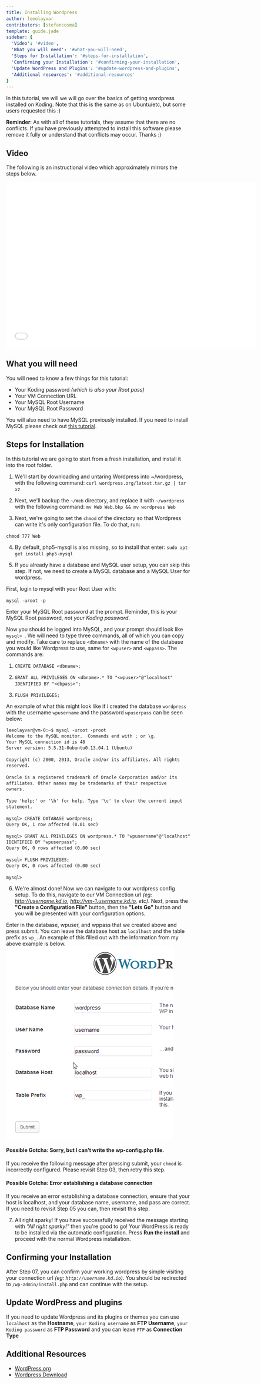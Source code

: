 ```yaml
---
title: Installing Wordpress
author: leeolayvar
contributors: [stefancosma]
template: guide.jade
sidebar: {
  'Video': '#video',
  'What you will need': '#what-you-will-need',
  'Steps for Installation': '#steps-for-installation',
  'Confirming your Installation': '#confirming-your-installation',
  'Update WordPress and Plugins': '#update-wordpress-and-plugins',
  'Additional resources': '#additional-resources'
}
---
```



In this tutorial, we will we will go over the basics of getting wordpress
installed on Koding. Note that this is the same as on Ubuntu/etc, but
some users requested this :)


**Reminder**: As with all of these tutorials, they assume that there are no
conflicts. If you have previously attempted to install this software please
remove it fully or understand that conflicts may occur. Thanks :)



## Video

The following is an instructional video which approximately
mirrors the steps below.

<iframe width="680" height="450" src="//www.youtube.com/embed/gJurcN1Vgws" frameborder="0" allowfullscreen></iframe>



## What you will need

You will need to know a few things for this tutorial:

- Your Koding password *(which is also your Root pass)*
- Your VM Connection URL
- Your MySQL Root Username
- Your MySQL Root Password

You will also need to have MySQL previously installed. If you need to
install MySQL please check out
[this tutorial](/docs/guides/installing-mysql-phpmyadmin/).



## Steps for Installation

In this tutorial we are going to start from a fresh installation, and
install it into the root folder.

1. We'll start by downloading and untaring Wordpress into ~/wordpress,
  with the following command:
  `curl wordpress.org/latest.tar.gz | tar xz`

2. Next, we'll backup the `~/Web` directory, and replace it with `~/wordpress`
  with the following command:
  `mv Web Web.bkp && mv wordpress Web`

3. Next, we're going to set the `chmod` of the directory so that Wordpress
  can write it's only configuration file. To do that, run:
  
  `chmod 777 Web`

4. By default, php5-mysql is also missing, so to install that enter:
  `sudo apt-get install php5-mysql`

5. If you already have a database and MySQL user setup, you can skip this step.
  If not, we need to create a MySQL database and a MySQL User for wordpress.
  
  First, login to mysql with your Root User with:
  
  `mysql -uroot -p`
  
  Enter your MySQL Root password at the prompt. Reminder, this is your MySQL
  Root password, *not your Koding password*.
  
  Now you should be logged into MySQL, and your prompt should look like
  `mysql> `. We will need to type three commands, all of which you can
  copy and modify. Take care to replace `<dbname>` with the name of the
  database you would like Wordpress to use, same for `<wpuser>` and `<wppass>`.
  The commands are:
  
  1. `CREATE DATABASE <dbname>;`
  
  2. `GRANT ALL PRIVILEGES ON <dbname>.* TO "<wpuser>"@"localhost" IDENTIFIED BY "<dbpass>";`
  
  3. `FLUSH PRIVILEGES;`
  
  An example of what this might look like if i created the database
  `wordpress` with the username `wpusername` and the password `wpuserpass`
  can be seen below:
  
  ```
  leeolayvar@vm-0:~$ mysql -uroot -proot
  Welcome to the MySQL monitor.  Commands end with ; or \g.
  Your MySQL connection id is 48
  Server version: 5.5.31-0ubuntu0.13.04.1 (Ubuntu)
  
  Copyright (c) 2000, 2013, Oracle and/or its affiliates. All rights reserved.
  
  Oracle is a registered trademark of Oracle Corporation and/or its
  affiliates. Other names may be trademarks of their respective
  owners.
  
  Type 'help;' or '\h' for help. Type '\c' to clear the current input statement.
  
  mysql> CREATE DATABASE wordpress;
  Query OK, 1 row affected (0.01 sec)
  
  mysql> GRANT ALL PRIVILEGES ON wordpress.* TO "wpusername"@"localhost" IDENTIFIED BY "wpuserpass";
  Query OK, 0 rows affected (0.00 sec)
  
  mysql> FLUSH PRIVILEGES;
  Query OK, 0 rows affected (0.00 sec)
  
  mysql>  
  ```
  
6. We're almost done! Now we can navigate to our wordpress config setup.
  To do this, navigate to our VM Connection url *(eg: http://username.kd.io,
  http://vm-1.username.kd.io, etc)*. Next, press the **"Create a
  Configuration File"** button, then the **"Lets Go"** button and
  you will be presented with your configuration options.
  
  Enter in the database, wpuser, and wppass that we created above and press
  submit. You can leave the database host as `localhost` and the table prefix
  as `wp_`. An example of this filled out with the information from my above
  example is below.
  ![Setup Config](setupconfig.png)
  
  #### Possible Gotcha: Sorry, but I can’t write the wp-config.php file.
  
  If you receive the following message after pressing submit, your `chmod`
  is incorrectly configured. Please revisit Step 03, then retry
  this step.
  
  #### Possible Gotcha: Error establishing a database connection
  
  If you receive an error establishing a database connection, ensure
  that your host is localhost, and your database name, username, and pass
  are correct. If you need to revisit Step 05 you can, then revisit this
  step.
  
7. All right sparky! If you have successfully received the message starting
  with *"All right sparky!"* then you're good to go! Your WordPress
  is ready to be installed via the automatic configuration. Press **Run
  the install** and proceed with the normal Wordpress installation.
  


## Confirming your Installation

After Step 07, you can confirm your working wordpress by simple visiting
your connection url *(eg: `http://username.kd.io`)*. You should be
redirected to `/wp-admin/install.php` and can continue with the setup.


## Update WordPress and plugins

If you need to update Wordpress and its plugins or themes you can use `localhost` as the **Hostname**, `your Koding username` as **FTP Username**,
`your Koding password` as **FTP Password** and you can leave `FTP` as **Connection Type**

## Additional Resources

- [WordPress.org](http://wordpress.org/)
- [Wordpress Download](http://wordpress.org/download/)


